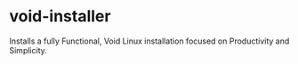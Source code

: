 # void-installer
Installs a fully Functional, Void Linux installation focused on Productivity and Simplicity.
